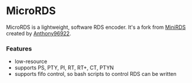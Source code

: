 # MicroRDS

MicroRDS is a lightweight, software RDS encoder.
It's a fork from [MiniRDS](https://github.com/Anthony96922/MiniRDS) created by [Anthony96922](https://github.com/Anthony96922).

### Features

- low-resource
- supports PS, PTY, PI, RT, RT+, CT, PTYN
- supports fifo control, so bash scripts to control RDS can be written
